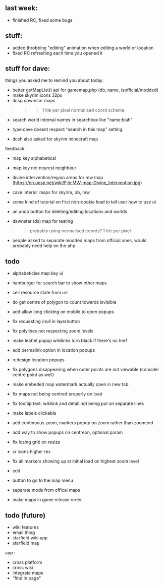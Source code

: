 

## last week:

- finished RC, fixed some bugs

## stuff:

- added throbbing "editing" animation when editing a world or location
- fixed RC refreshing each time you opened it

## stuff for dave:


things you asked me to remind you about today:
- better getMapList() api for gamemap,php (db, name, isofficial/modded)
- make skyrim icons 32px
- dcsg dawnstar maps
>>> 1 tile per pixel
>>> normalised coord scheme
- search world internal names in searchbox like "name:blah"
- type:cave doesnt respect "search in this map" setting


- dcsh also asked for skyrim minecraft map


feedback:
- map key alphabetical
- map key not nearest neighbour
- divine intervention/region areas for mw map (https://en.uesp.net/wiki/File:MW-map-Divine_Intervention.jpg)
- cave interior maps for skyrim, ob, mw
- some kind of tutorial on first non-cookie load to tell user how to use ui
- an undo button for deleting/editing locations and worlds




- dawnstar (ds) map for testing
>> probably using normalised coords?
>> 1 tile per pixel

- people asked to separate modded maps from official ones, would probably need help on the php
## todo





- alphabeticise map key ui
- hamburger for search bar to show other maps

- cell resource state from url
- do get centre of polygon to count towards isvisible
- add allow long clicking on mobile to open popups
- fix requesting /null in layerbutton
- fix polylines not respecting zoom levels
- make leaflet popup wikilinks turn black if there's no href
- add permalink option in location popups
- redesign location popups
- fix polygons disappearing when outer points are not viewable (consider centre point as well)
- make embeded map watermark actually open in new tab
- fix maps not being centred properly on load
- fix tooltip text: wikilink and detail not being put on separate lines
- make labels clickable
- add continuous zoom, markers popup on zoom rather than zoomend
- add way to show popups on centreon, optional param
- fix losing grid on resize
- sr icons higher res
- fix all markers showing up at initial load on highest zoom level
- edit
- button to go to the map menu
- separate mods from offical maps
- make maps in game release order

## todo (future)
- wiki features
- email thing
- starfield wiki app
- starfield map

app :
- cross platform
- cross wiki
- integrate maps
- "find in page"